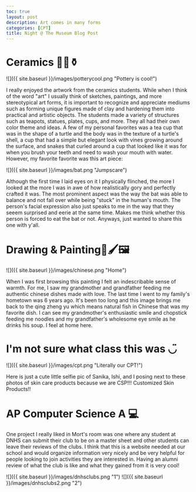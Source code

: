 ```yaml
---
toc: true
layout: post
description: Art comes in many forms 
categories: [CPT]
title: Night @ The Museum Blog Post 
---
```


<h1>Ceramics 🍶🏺⚱</h1>

![]({{ site.baseurl }}/images/potterycool.png "Pottery is cool!")

I really enjoyed the artwork from the ceramics students. While when I think of the word "art" I usually think of  sketches, paintings, and more stereotypical art forms, it is important to recognize and appreciate mediums such as forming unique figures made of clay and hardening them into practical and artistic objects. The students made a variety of structures such as teapots, statues, plates, cups, and more. They all had their own color theme and ideas. A few of my personal favorites was a tea cup that was in the shape of a turtle and the body was in the texture of a turtle's shell, a cup that had a simple but elegant look with vines growing around the surface, and snakes that curled around a cup that looked like it was for when you brush your teeth and need to wash your mouth with water. However, my favorite favorite was this art piece: 

![]({{ site.baseurl }}/images/bat.png "Jumpscare")

Although the first time I laid eyes on it I physically flinched, the more I looked at the more I was in awe of how realistically gory and perfectly crafted it was. The most prominent aspect was the way the bat was able to balance and not fall over while being "stuck" in the human's mouth. The person's facial expression also just speaks to me in the way that they seeem surprised and eerie at the same time. Makes me think whether this person is forced to eat the bat or not. Anyways, just wanted to share this one with y'all. 

<h1>Drawing & Painting🎨🖌️🖼️</h1>

![]({{ site.baseurl }}/images/chinese.png "Home")

When I was first browsing this painting I felt an indescribable sense of warmth. For me, I saw my grandmother and grandfather feeding me authentic chinese dishes made with love. The last time I went to my family's hometown was 6 years ago. It's been too long and this image brings me back to the qing zheng yu which means natural fish in Chinese that was my favorite dish. I can see my grandmother's enthusiastic smile and chopstick feeding me noodles and my grandfather's wholesome eye smile as he drinks his soup. I feel at home here. 

<h1>I'm not sure what class this was ◡̈</h1>

![]({{ site.baseurl }}/images/cpt.png "Literally our CPT!")

Here is just a cute little selfie pic of Sanika, Ishi, and I posing next to these photos of skin care products because we are CSP!!! Customized Skin Products!!

<h1>AP Computer Science A 💻</h1>

One project I really liked in Mort's room was one where any student at DNHS can submit their club to be on a master sheet and other students can leave their reviews of the clubs. I think that this is a website needed at our school and would organize information very nicely and be very helpful for people looking to join activities they are interested in. Having an alumni review of what the club is like and what they gained from it is very cool!

![]({{ site.baseurl }}/images/dnhsclubs.png "1")
![]({{ site.baseurl }}/images/dnhsclubs2.png "2")



